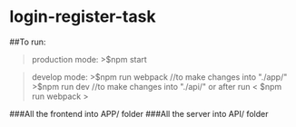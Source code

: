 # login-register-task

##To run: 
 >production mode: 
    >$npm start
    
 >develop mode:
    >$npm run webpack   //to make changes into "./app/"
    >$npm run dev       //to make changes into "./api/" or after run < $npm run webpack >
    
###All the frontend into APP/ folder
###All the server into API/ folder  
